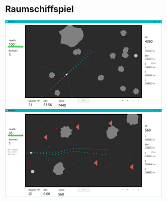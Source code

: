 # Raumschiffspiel

![alt text](https://raw.githubusercontent.com/Fynmar91/Raumschiffspiel/master/1.png)
![alt text](https://raw.githubusercontent.com/Fynmar91/Raumschiffspiel/master/2.png)
